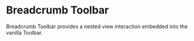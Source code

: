 # Breadcrumb Toolbar
Breadcrumb Toolbar provides a nested view interaction embedded into the vanilla Toolbar.
